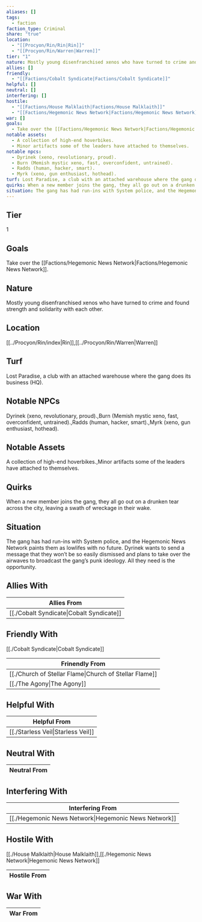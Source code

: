 ```yaml
---
aliases: []
tags:
  - faction
faction_type: Criminal
share: "true"
location:
  - "[[Procyon/Rin/Rin|Rin]]"
  - "[[Procyon/Rin/Warren|Warren]]"
tier: "1"
nature: Mostly young disenfranchised xenos who have turned to crime and found strength and solidarity with each other.
allies: []
friendly:
  - "[[Factions/Cobalt Syndicate|Factions/Cobalt Syndicate]]"
helpful: []
neutral: []
interfering: []
hostile:
  - "[[Factions/House Malklaith|Factions/House Malklaith]]"
  - "[[Factions/Hegemonic News Network|Factions/Hegemonic News Network]]"
war: []
goals:
  - Take over the [[Factions/Hegemonic News Network|Factions/Hegemonic News Network]].
notable assets:
  - A collection of high-end hoverbikes.
  - Minor artifacts some of the leaders have attached to themselves.
notable npcs:
  - Dyrinek (xeno, revolutionary, proud).
  - Burn (Memish mystic xeno, fast, overconfident, untrained).
  - Radds (human, hacker, smart).
  - Myrk (xeno, gun enthusiast, hothead).
turf: Lost Paradise, a club with an attached warehouse where the gang does its business (HQ).
quirks: When a new member joins the gang, they all go out on a drunken tear across the city, leaving a swath of wreckage in their wake.
situation: The gang has had run-ins with System police, and the Hegemonic News Network paints them as lowlifes with no future. Dyrinek wants to send a message that they won’t be so easily dismissed and plans to take over the airwaves to broadcast the gang’s punk ideology. All they need is the opportunity.
---
```

## Tier

1

## Goals

Take over the [[Factions/Hegemonic News Network|Factions/Hegemonic News Network]].

## Nature

Mostly young disenfranchised xenos who have turned to crime and found strength and solidarity with each other.

## Location

[[../Procyon/Rin/index|Rin]],[[../Procyon/Rin/Warren|Warren]]

## Turf

Lost Paradise, a club with an attached warehouse where the gang does its business (HQ).

## Notable NPCs

Dyrinek (xeno, revolutionary, proud).,Burn (Memish mystic xeno, fast, overconfident, untrained).,Radds (human, hacker, smart).,Myrk (xeno, gun enthusiast, hothead).

## Notable Assets

A collection of high-end hoverbikes.,Minor artifacts some of the leaders have attached to themselves.

## Quirks

When a new member joins the gang, they all go out on a drunken tear across the city, leaving a swath of wreckage in their wake.

## Situation

The gang has had run-ins with System police, and the Hegemonic News Network paints them as lowlifes with no future. Dyrinek wants to send a message that they won’t be so easily dismissed and plans to take over the airwaves to broadcast the gang’s punk ideology. All they need is the opportunity.

## Allies With



| Allies From                                        |
| -------------------------------------------------- |
| [[./Cobalt Syndicate\|Cobalt Syndicate]] |


## Friendly With

[[./Cobalt Syndicate|Cobalt Syndicate]]

| Frinendly From                                                   |
| ---------------------------------------------------------------- |
| [[./Church of Stellar Flame\|Church of Stellar Flame]] |
| [[./The Agony\|The Agony]]                             |


## Helpful With



| Helpful From                                 |
| -------------------------------------------- |
| [[./Starless Veil\|Starless Veil]] |


## Neutral With




| Neutral From |
| ------------ |



## Interfering With




| Interfering From                                               |
| -------------------------------------------------------------- |
| [[./Hegemonic News Network\|Hegemonic News Network]] |



## Hostile With

[[./House Malklaith|House Malklaith]],[[./Hegemonic News Network|Hegemonic News Network]]


| Hostile From |
| ------------ |



## War With



| War From |
| -------- |

